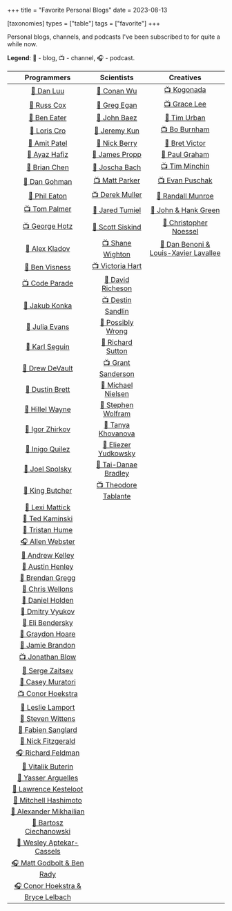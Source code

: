 +++
title = "Favorite Personal Blogs"
date = 2023-08-13

[taxonomies]
types = ["table"]
tags = ["favorite"]
+++

Personal blogs, channels, and podcasts I've been subscribed to for quite a while now.

<!-- more -->

**Legend**: 💭 - blog, 📺 - channel, 🎧 - podcast.

|                              Programmers                              |                               Scientists                               |                           Creatives                            |
|:---------------------------------------------------------------------:|:----------------------------------------------------------------------:|:--------------------------------------------------------------:|
|             [💭 Dan Luu](https://www.patreon.com/danluu)              |                  [💭 Conan Wu](https://conanwu.com/)                   |          [📺 Kogonada](https://kogonada.com/archive)           |
|               [💭 Russ Cox](https://research.swtch.com)               |   [💭 Greg Egan](https://www.gregegan.net/BIBLIOGRAPHY/Online.html)    | [📺 Grace Lee](https://www.youtube.com/@WhatsSoGreatAboutThat) |
|           [💭 Ben Eater](https://www.youtube.com/@BenEater)           |       [💭 John Baez](https://math.ucr.edu/home/baez/README.html)       |        [💭 Tim Urban](https://waitbutwhy.com/archive/)         |
|               [💭 Loris Cro](https://kristoff.it/blog/)               |                 [💭 Jeremy Kun](https://jeremykun.com)                 |      [📺 Bo Burnham](https://www.youtube.com/@boburnham)       |
|             [💭 Amit Patel](https://amitp.blogspot.com/)              |          [💭 Nick Berry](https://datagenetics.com/blog.html)           |            [💭 Bret Victor](http://worrydream.com)             |
|                [💭 Ayaz Hafiz](https://ayazhafiz.com)                 |          [💭 James Propp](https://mathenchant.wordpress.com/)          |     [💭 Paul Graham](http://paulgraham.com/articles.html)      |
|              [💭 Brian Chen](https://blog.vero.site/all)              |                    [💭 Joscha Bach](http://bach.ai)                    |     [📺 Tim Minchin](https://www.youtube.com/@TimMinchin)      |
|           [💭 Dan Gohman](https://blog.sunfishcode.online/)           |        [📺 Matt Parker](https://www.youtube.com/@standupmaths)         |    [📺 Evan Puschak](https://www.youtube.com/@Nerdwriter1)     |
|             [💭 Phil Eaton](https://notes.eatonphil.com)              |         [📺 Derek Muller](https://www.youtube.com/@veritasium)         |         [💭 Randall Munroe](https://xkcd.com/archive/)         |
|         [📺 Tom Palmer](https://www.youtube.com/@contextfree)         |         [💭 Jared Tumiel](https://jaredtumiel.github.io/blog/)         |       [💭 John & Hank Green](https://nerdfighteria.com)        |
|       [📺 George Hotz](https://www.youtube.com/@geohotarchive)        |        [💭 Scott Siskind](https://astralcodexten.substack.com)         |     [💭 Christopher Noessel](https://scifiinterfaces.com)      |
|              [💭 Alex Kladov](https://matklad.github.io)              |       [📺 Shane Wighton](https://www.youtube.com/@StuffMadeHere)       | [💭 Dan Benoni & Louis-Xavier Lavallee](https://growth.design) |
|                [💭 Ben Visness](https://bvisness.me/)                 |           [📺 Victoria Hart](https://www.youtube.com/Vihart)           |                                                                |
|         [📺 Code Parade](https://www.youtube.com/@CodeParade)         |  [💭 David Richeson](https://divisbyzero.com/blog-division-by-zero/)   |                                                                |
|              [💭 Jakub Konka](http://www.jakubkonka.com)              |     [📺 Destin Sandlin](https://www.youtube.com/@smartereveryday)      |                                                                |
|                   [💭 Julia Evans](https://jvns.ca)                   |        [💭 Possibly Wrong](https://possiblywrong.wordpress.com)        |                                                                |
|             [💭 Karl Seguin](https://www.openmymind.net/)             |          [💭 Richard Sutton](http://www.incompleteideas.net)           |                                                                |
|              [💭 Drew DeVault](https://drewdevault.com)               |       [📺 Grant Sanderson](https://www.youtube.com/@3blue1brown)       |                                                                |
|              [💭 Dustin Brett](https://dustinbrett.com/)              |           [💭 Michael Nielsen](https://michaelnielsen.org/)            |                                                                |
|   [💭 Hillel Wayne](https://buttondown.email/hillelwayne/archive/)    | [💭 Stephen Wolfram](https://writings.stephenwolfram.com/all-by-date/) |                                                                |
|           [💭 Igor Zhirkov](https://rubber-duck-typing.com)           |         [💭 Tanya Khovanova](https://www.tanyakhovanova.com/)          |                                                                |
|              [💭 Inigo Quilez](https://iquilezles.org/)               |       [💭 Eliezer Yudkowsky](https://www.yudkowsky.net/sitemap/)       |                                                                |
|          [💭 Joel Spolsky](https://www.joelonsoftware.com/)           |      [💭 Tai-Danae Bradley](https://www.math3ma.com/categories/)       |                                                                |
|                 [💭 King Butcher](https://kprotty.me)                 |    [📺 Theodore Tablante](https://www.youtube.com/@BranchEducation)    |                                                                |
|            [💭 Lexi Mattick](https://kognise.dev/writing)             |                                                                        |                                                                |
|         [💭 Ted Kaminski](https://www.tedinski.com/archive/)          |                                                                        |                                                                |
|           [💭 Tristan Hume](https://thume.ca/archive.html)            |                                                                        |                                                                |
|         [🎧 Allen Webster](https://conversations.mr4th.com/)          |                                                                        |                                                                |
|             [💭 Andrew Kelley](https://andrewkelley.me/)              |                                                                        |                                                                |
|        [💭 Austin Henley](https://austinhenley.com/blog.html)         |                                                                        |                                                                |
|        [💭 Brendan Gregg](https://www.brendangregg.com/blog/)         |                                                                        |                                                                |
|          [💭 Chris Wellons](https://nullprogram.com/index/)           |                                                                        |                                                                |
|      [💭 Daniel Holden](https://www.theorangeduck.com/page/all)       |                                                                        |                                                                |
|          [💭 Dmitry Vyukov](https://www.1024cores.net/home/)          |                                                                        |                                                                |
|    [💭 Eli Bendersky](https://eli.thegreenplace.net/archives/all/)    |                                                                        |                                                                |
|          [💭 Graydon Hoare](https://graydon2.dreamwidth.org)          |                                                                        |                                                                |
|        [💭 Jamie Brandon](https://www.scattered-thoughts.net)         |                                                                        |                                                                |
|         [📺 Jonathan Blow](https://www.youtube.com/@jblow888)         |                                                                        |                                                                |
|             [💭 Serge Zaitsev](https://zserge.com/posts/)             |                                                                        |                                                                |
|         [💭 Casey Muratori](https://www.computerenhance.com/)         |                                                                        |                                                                |
|       [📺 Conor Hoekstra](https://www.youtube.com/@code_report)       |                                                                        |                                                                |
|        [💭 Leslie Lamport](https://lamport.azurewebsites.net/)        |                                                                        |                                                                |
|                 [💭 Steven Wittens](https://acko.net)                 |                                                                        |                                                                |
|           [💭 Fabien Sanglard](https://fabiensanglard.net)            |                                                                        |                                                                |
|           [💭 Nick Fitzgerald](https://fitzgeraldnick.com/)           |                                                                        |                                                                |
|           [🎧 Richard Feldman](https://pod.link/1602572955)           |                                                                        |                                                                |
|               [💭 Vitalik Buterin](https://vitalik.ca)                |                                                                        |                                                                |
|             [💭 Yasser Arguelles](https://yasserarg.com/)             |                                                                        |                                                                |
|      [💭 Lawrence Kesteloot](https://www.teamten.com/lawrence/)       |                                                                        |                                                                |
|        [💭 Mitchell Hashimoto](https://mitchellh.com/writing)         |                                                                        |                                                                |
|        [💭 Alexander Mikhailian](http://mikhailian.mova.org/)         |                                                                        |                                                                |
|      [💭 Bartosz Ciechanowski](https://ciechanow.ski/archives/)       |                                                                        |                                                                |
|        [💭 Wesley Aptekar-Cassels](https://blog.wesleyac.com)         |                                                                        |                                                                |
| [🎧 Matt Godbolt & Ben Rady](https://www.twoscomplement.org/#podcast) |                                                                        |                                                                |
|   [🎧 Conor Hoekstra & Bryce Lelbach](https://adspthepodcast.com/)    |                                                                        |                                                                |
